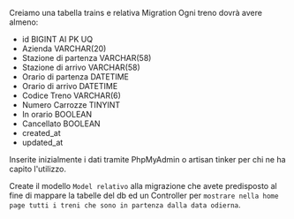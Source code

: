 Creiamo una tabella trains e relativa Migration
Ogni treno dovrà avere almeno:
- id BIGINT AI PK UQ
- Azienda VARCHAR(20)
- Stazione di partenza VARCHAR(58)
- Stazione di arrivo VARCHAR(58)
- Orario di partenza DATETIME
- Orario di arrivo DATETIME
- Codice Treno VARCHAR(6)
- Numero Carrozze TINYINT
- In orario BOOLEAN
- Cancellato BOOLEAN
- created_at
- updated_at
<!-- È probabile che siano necessarie altre colonne per far funzionare la tabella nel modo corretto :occhiolino: -->
Inserite inizialmente i dati tramite PhpMyAdmin o artisan tinker per chi ne ha capito l'utilizzo.

Create il modello `Model relativo` alla migrazione che avete predisposto al fine di mappare la tabelle del db ed un Controller per `mostrare nella home page tutti i treni che sono in partenza dalla data odierna`.

